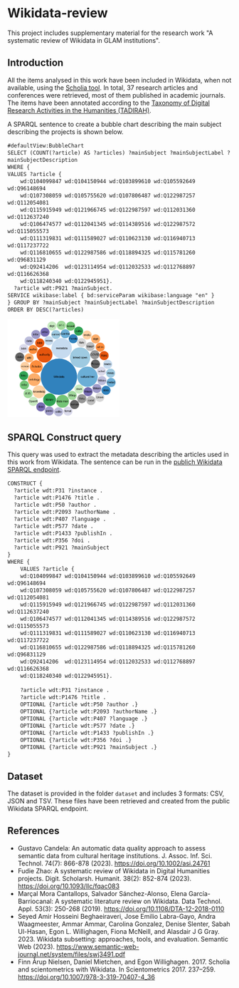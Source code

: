 # Wikidata-review
This project includes supplementary material for the research work "A systematic review of Wikidata in GLAM institutions".

## Introduction
All the items analysed in this work have been included in Wikidata, when not available, using the [Scholia tool](https://scholia.toolforge.org/).
In total, 37 research articles and conferences were retrieved, most of them published in academic journals. The items have been annotated according to the [Taxonomy of Digital Research Activities in the Humanities (TADIRAH)]({https://vocabs.dariah.eu/tadirah/en/).

A SPARQL sentence to create a bubble chart describing the main subject describing the projects is shown below.

```
#defaultView:BubbleChart
SELECT (COUNT(?article) AS ?articles) ?mainSubject ?mainSubjectLabel ?mainSubjectDescription
WHERE { 
VALUES ?article {
    wd:Q104099847 wd:Q104150944 wd:Q103899610 wd:Q105592649 wd:Q96148694 
    wd:Q107308059 wd:Q105755620 wd:Q107806487 wd:Q122987257 wd:Q112054081 
    wd:Q115915949 wd:Q121966745 wd:Q122987597 wd:Q112031360 wd:Q112637240 
    wd:Q106474577 wd:Q112041345 wd:Q114389516 wd:Q122987572 wd:Q115055573 
    wd:Q111319831 wd:Q111589027 wd:Q110623130 wd:Q116940713 wd:Q117237722 
    wd:Q116810655 wd:Q122987586 wd:Q118894325 wd:Q115781260 wd:Q96831129 
    wd:Q92414206  wd:Q123114954 wd:Q112032533 wd:Q112768897 wd:Q116626368 
    wd:Q118240340 wd:Q122945951}.
  ?article wdt:P921 ?mainSubject.   
SERVICE wikibase:label { bd:serviceParam wikibase:language "en" }
} GROUP BY ?mainSubject ?mainSubjectLabel ?mainSubjectDescription
ORDER BY DESC(?articles)
```
<img src="bubble.png" width="50%">

## SPARQL Construct query
This query was used to extract the metadata describing the articles used in this work from Wikidata. The sentence can be run in the [publich Wikidata SPARQL endpoint](https://w.wiki/7rHP). 

```
CONSTRUCT {
  ?article wdt:P31 ?instance .
  ?article wdt:P1476 ?title .
  ?article wdt:P50 ?author .
  ?article wdt:P2093 ?authorName .
  ?article wdt:P407 ?language .
  ?article wdt:P577 ?date .
  ?article wdt:P1433 ?publishIn .
  ?article wdt:P356 ?doi .
  ?article wdt:P921 ?mainSubject
} 
WHERE {
    VALUES ?article {
    wd:Q104099847 wd:Q104150944 wd:Q103899610 wd:Q105592649 wd:Q96148694 
    wd:Q107308059 wd:Q105755620 wd:Q107806487 wd:Q122987257 wd:Q112054081 
    wd:Q115915949 wd:Q121966745 wd:Q122987597 wd:Q112031360 wd:Q112637240 
    wd:Q106474577 wd:Q112041345 wd:Q114389516 wd:Q122987572 wd:Q115055573 
    wd:Q111319831 wd:Q111589027 wd:Q110623130 wd:Q116940713 wd:Q117237722 
    wd:Q116810655 wd:Q122987586 wd:Q118894325 wd:Q115781260 wd:Q96831129
    wd:Q92414206  wd:Q123114954 wd:Q112032533 wd:Q112768897 wd:Q116626368 
    wd:Q118240340 wd:Q122945951}.
    
    ?article wdt:P31 ?instance .
    ?article wdt:P1476 ?title .
    OPTIONAL {?article wdt:P50 ?author .}
    OPTIONAL {?article wdt:P2093 ?authorName .}
    OPTIONAL {?article wdt:P407 ?language .}
    OPTIONAL {?article wdt:P577 ?date .}
    OPTIONAL {?article wdt:P1433 ?publishIn .}
    OPTIONAL {?article wdt:P356 ?doi .}
    OPTIONAL {?article wdt:P921 ?mainSubject .}
}
```

## Dataset
The dataset is provided in the folder `dataset` and includes 3 formats: CSV, JSON and TSV. These files have been retrieved and created from the public Wikidata SPARQL endpoint.

## References
- Gustavo Candela: An automatic data quality approach to assess semantic data from cultural heritage institutions. J. Assoc. Inf. Sci. Technol. 74(7): 866-878 (2023). https://doi.org/10.1002/asi.24761
- Fudie Zhao: A systematic review of Wikidata in Digital Humanities projects. Digit. Scholarsh. Humanit. 38(2): 852-874 (2023). https://doi.org/10.1093/llc/fqac083
- Marçal Mora Cantallops, Salvador Sánchez-Alonso, Elena García-Barriocanal: A systematic literature review on Wikidata. Data Technol. Appl. 53(3): 250-268 (2019). https://doi.org/10.1108/DTA-12-2018-0110
- Seyed Amir Hosseini Beghaeiraveri, Jose Emilio Labra-Gayo, Andra Waagmeester, Ammar Ammar, Carolina Gonzalez, Denise Slenter, Sabah Ul-Hasan, Egon L. Willighagen, Fiona McNeill, and Alasdair J G Gray. 2023. Wikidata subsetting: approaches, tools, and evaluation. Semantic Web (2023). https://www.semantic-web-journal.net/system/files/swj3491.pdf
- Finn Årup Nielsen, Daniel Mietchen, and Egon Willighagen. 2017. Scholia and scientometrics with Wikidata. In Scientometrics 2017. 237–259. https://doi.org/10.1007/978-3-319-70407-4_36
